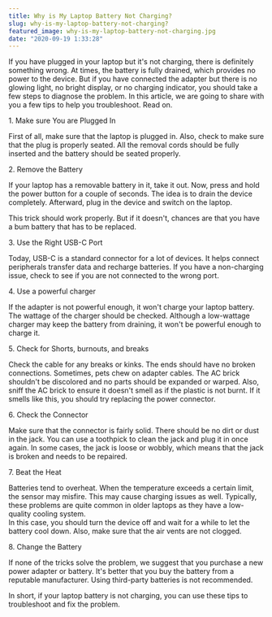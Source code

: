 ```yaml
---
title: Why is My Laptop Battery Not Charging?
slug: why-is-my-laptop-battery-not-charging?
featured_image: why-is-my-laptop-battery-not-charging.jpg
date: "2020-09-19 1:33:28"
---
```


If you have plugged in your laptop but it's not charging, there is definitely something wrong. At times, the battery is fully drained, which provides no power to the device. But if you have connected the adapter but there is no glowing light, no bright display, or no charging indicator, you should take a few steps to diagnose the problem. In this article, we are going to share with you a few tips to help you troubleshoot. Read on.

1\. Make sure You are Plugged In

First of all, make sure that the laptop is plugged in. Also, check to make sure that the plug is properly seated. All the removal cords should be fully inserted and the battery should be seated properly.

2\. Remove the Battery

If your laptop has a removable battery in it, take it out. Now, press and hold the power button for a couple of seconds. The idea is to drain the device completely. Afterward, plug in the device and switch on the laptop.

This trick should work properly. But if it doesn't, chances are that you have a bum battery that has to be replaced.

3\. Use the Right USB-C Port

Today, USB-C is a standard connector for a lot of devices. It helps connect peripherals transfer data and recharge batteries. If you have a non-charging issue, check to see if you are not connected to the wrong port.

4\. Use a powerful charger

If the adapter is not powerful enough, it won't charge your laptop battery. The wattage of the charger should be checked. Although a low-wattage charger may keep the battery from draining, it won't be powerful enough to charge it.

5\. Check for Shorts, burnouts, and breaks

Check the cable for any breaks or kinks. The ends should have no broken connections. Sometimes, pets chew on adapter cables. The AC brick shouldn't be discolored and no parts should be expanded or warped. Also, sniff the AC brick to ensure it doesn't smell as if the plastic is not burnt. If it smells like this, you should try replacing the power connector.

6\. Check the Connector

Make sure that the connector is fairly solid. There should be no dirt or dust in the jack. You can use a toothpick to clean the jack and plug it in once again. In some cases, the jack is loose or wobbly, which means that the jack is broken and needs to be repaired.

7\. Beat the Heat

Batteries tend to overheat. When the temperature exceeds a certain limit, the sensor may misfire. This may cause charging issues as well. Typically, these problems are quite common in older laptops as they have a low-quality cooling system.\
In this case, you should turn the device off and wait for a while to let the battery cool down. Also, make sure that the air vents are not clogged.

8\. Change the Battery

If none of the tricks solve the problem, we suggest that you purchase a new power adapter or battery. It's better that you buy the battery from a reputable manufacturer. Using third-party batteries is not recommended.

In short, if your laptop battery is not charging, you can use these tips to troubleshoot and fix the problem.
